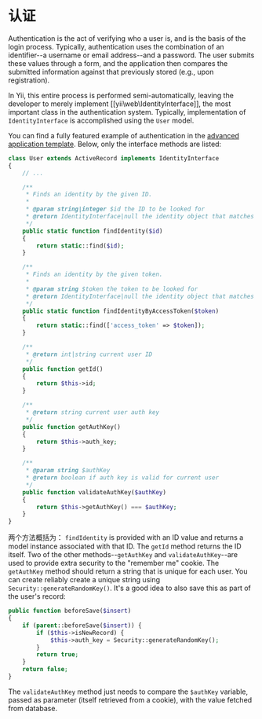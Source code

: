 认证
==============

Authentication is the act of verifying who a user is, and is the basis of the login process. Typically, authentication uses the combination of an identifier--a username or email address--and a password. The user submits these values  through a form, and the application then compares the submitted information against that previously stored (e.g., upon registration).

In Yii, this entire process is performed semi-automatically, leaving the developer to merely implement [[yii\web\IdentityInterface]], the most important class in the authentication system. Typically, implementation of `IdentityInterface` is accomplished using the `User` model.

You can find a fully featured example of authentication in the
[advanced application template](installation.md). Below, only the interface methods are listed:

```php
class User extends ActiveRecord implements IdentityInterface
{
	// ...

	/**
	 * Finds an identity by the given ID.
	 *
	 * @param string|integer $id the ID to be looked for
	 * @return IdentityInterface|null the identity object that matches the given ID.
	 */
	public static function findIdentity($id)
	{
		return static::find($id);
	}

	/**
	 * Finds an identity by the given token.
	 *
	 * @param string $token the token to be looked for
	 * @return IdentityInterface|null the identity object that matches the given token.
	 */
	public static function findIdentityByAccessToken($token)
	{
		return static::find(['access_token' => $token]);
	}

	/**
	 * @return int|string current user ID
	 */
	public function getId()
	{
		return $this->id;
	}

	/**
	 * @return string current user auth key
	 */
	public function getAuthKey()
	{
		return $this->auth_key;
	}

	/**
	 * @param string $authKey
	 * @return boolean if auth key is valid for current user
	 */
	public function validateAuthKey($authKey)
	{
		return $this->getAuthKey() === $authKey;
	}
}
```

两个方法概括为： `findIdentity` is provided with an  ID value and returns a model instance associated with that ID. The `getId` method returns the ID itself.
Two of the other methods--`getAuthKey` and `validateAuthKey`--are used to provide extra security to the "remember me" cookie. The `getAuthKey` method should return a string that is unique for each user. You can create reliably create a unique string using `Security::generateRandomKey()`. It's a good idea to also save this as part of the user's record:

```php
public function beforeSave($insert)
{
	if (parent::beforeSave($insert)) {
		if ($this->isNewRecord) {
			$this->auth_key = Security::generateRandomKey();
		}
		return true;
	}
	return false;
}
```

The `validateAuthKey` method just needs to compare the `$authKey` variable, passed as parameter (itself retrieved from a cookie), with the value fetched from database.
